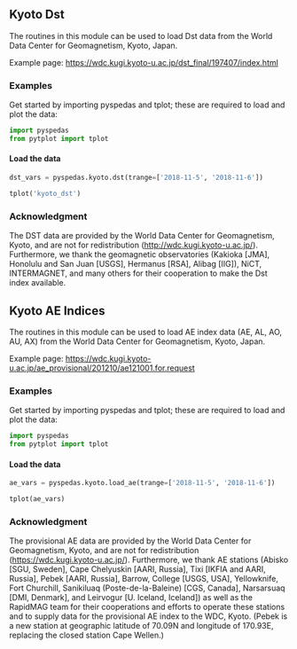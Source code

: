 
## Kyoto Dst
The routines in this module can be used to load Dst data from the World Data Center for Geomagnetism, Kyoto, Japan.

Example page:
https://wdc.kugi.kyoto-u.ac.jp/dst_final/197407/index.html

### Examples
Get started by importing pyspedas and tplot; these are required to load and plot the data:

```python
import pyspedas
from pytplot import tplot
```

#### Load the data

```python
dst_vars = pyspedas.kyoto.dst(trange=['2018-11-5', '2018-11-6'])

tplot('kyoto_dst')
```

### Acknowledgment
The DST data are provided by the World Data Center for Geomagnetism, Kyoto,  and
are not for redistribution (http://wdc.kugi.kyoto-u.ac.jp/). Furthermore, we thank
the geomagnetic observatories (Kakioka [JMA], Honolulu and San Juan [USGS], Hermanus
[RSA], Alibag [IIG]), NiCT, INTERMAGNET, and many others for their cooperation to
make the Dst index available.



## Kyoto AE Indices
The routines in this module can be used to load AE index data (AE, AL, AO, AU, AX) from the World Data Center for Geomagnetism, Kyoto, Japan.

Example page:
https://wdc.kugi.kyoto-u.ac.jp/ae_provisional/201210/ae121001.for.request


### Examples
Get started by importing pyspedas and tplot; these are required to load and plot the data:

```python
import pyspedas
from pytplot import tplot
```

#### Load the data

```python
ae_vars = pyspedas.kyoto.load_ae(trange=['2018-11-5', '2018-11-6'])

tplot(ae_vars)
```

### Acknowledgment
The provisional AE data are provided by the World Data Center for Geomagnetism, Kyoto,
and are not for redistribution (https://wdc.kugi.kyoto-u.ac.jp/). Furthermore, we thank
AE stations (Abisko [SGU, Sweden], Cape Chelyuskin [AARI, Russia], Tixi [IKFIA and
AARI, Russia], Pebek [AARI, Russia], Barrow, College [USGS, USA], Yellowknife,
Fort Churchill, Sanikiluaq (Poste-de-la-Baleine) [CGS, Canada], Narsarsuaq [DMI,
Denmark], and Leirvogur [U. Iceland, Iceland]) as well as the RapidMAG team for
their cooperations and efforts to operate these stations and to supply data for the provisional
AE index to the WDC, Kyoto. (Pebek is a new station at geographic latitude of 70.09N
and longitude of 170.93E, replacing the closed station Cape Wellen.)

